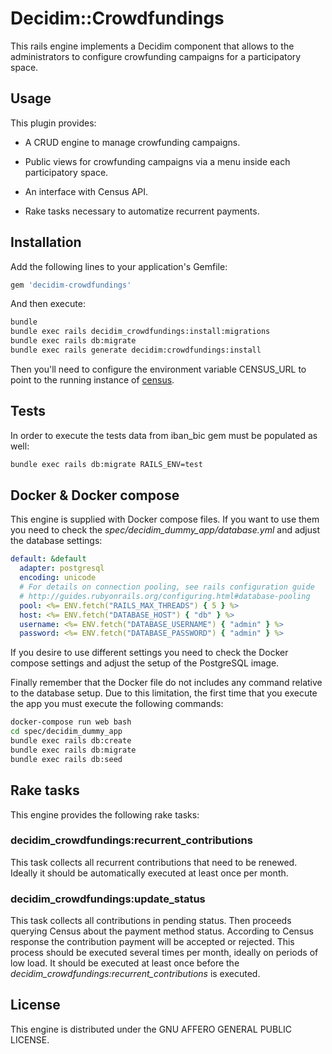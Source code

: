 # Decidim::Crowdfundings

This rails engine implements a Decidim component that allows to the administrators
to configure crowfunding campaigns for a participatory space.

## Usage

This plugin provides:

* A CRUD engine to manage crowfunding campaigns.

* Public views for crowfunding campaigns via a menu inside each participatory space.

* An interface with Census API.

* Rake tasks necessary to automatize recurrent payments.

## Installation

Add the following lines to your application's Gemfile:

```ruby
gem 'decidim-crowdfundings'
```

And then execute:

```bash
bundle
bundle exec rails decidim_crowdfundings:install:migrations
bundle exec rails db:migrate
bundle exec rails generate decidim:crowdfundings:install
```

Then you'll need to configure the environment variable CENSUS_URL to point to
the running instance of [census].

## Tests

In order to execute the tests data from iban_bic gem must be populated as well:

```bash
bundle exec rails db:migrate RAILS_ENV=test
```

## Docker & Docker compose

This engine is supplied with Docker compose files. If you want to use them you
need to check the *spec/decidim_dummy_app/database.yml* and adjust the database
settings:

```yaml
default: &default
  adapter: postgresql
  encoding: unicode
  # For details on connection pooling, see rails configuration guide
  # http://guides.rubyonrails.org/configuring.html#database-pooling
  pool: <%= ENV.fetch("RAILS_MAX_THREADS") { 5 } %>
  host: <%= ENV.fetch("DATABASE_HOST") { "db" } %>
  username: <%= ENV.fetch("DATABASE_USERNAME") { "admin" } %>
  password: <%= ENV.fetch("DATABASE_PASSWORD") { "admin" } %>
```

If you desire to use different settings you need to check the Docker compose
settings and adjust the setup of the PostgreSQL image.

Finally remember that the Docker file do not includes any command relative to
the database setup. Due to this limitation, the first time that you execute the
app you must execute the following commands:

```bash
docker-compose run web bash
cd spec/decidim_dummy_app
bundle exec rails db:create
bundle exec rails db:migrate
bundle exec rails db:seed
```

## Rake tasks

This engine provides the following rake tasks:

### decidim_crowdfundings:recurrent_contributions

This task collects all recurrent contributions that need to be renewed. Ideally
it should be automatically executed at least once per month.

### decidim_crowdfundings:update_status

This task collects all contributions in pending status. Then proceeds querying
Census about the payment method status. According to Census response the
contribution payment will be accepted or rejected. This process should be executed
several times per month, ideally on periods of low load. It should be executed
at least once before the *decidim_crowdfundings:recurrent_contributions* is
executed.

## License

This engine is distributed under the GNU AFFERO GENERAL PUBLIC LICENSE.

[census]: https://github.com/podemos-info/census
